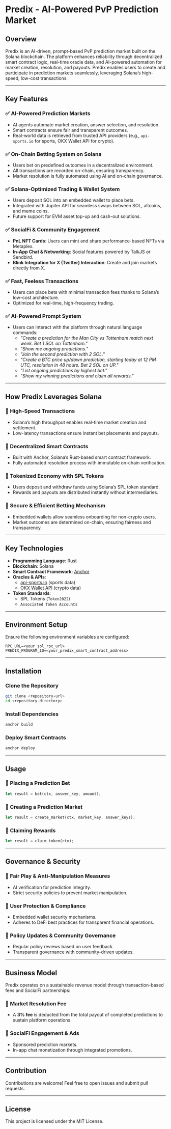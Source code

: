 # Predix - AI-Powered PvP Prediction Market

## Overview
Predix is an AI-driven, prompt-based PvP prediction market built on the Solana blockchain. The platform enhances reliability through decentralized smart contract logic, real-time oracle data, and AI-powered automation for market creation, resolution, and payouts. Predix enables users to create and participate in prediction markets seamlessly, leveraging Solana’s high-speed, low-cost transactions.

---

## Key Features

### ✅ AI-Powered Prediction Markets
- AI agents automate market creation, answer selection, and resolution.
- Smart contracts ensure fair and transparent outcomes.
- Real-world data is retrieved from trusted API providers (e.g., `api-sports.io` for sports, OKX Wallet API for crypto).

### ✅ On-Chain Betting System on Solana
- Users bet on predefined outcomes in a decentralized environment.
- All transactions are recorded on-chain, ensuring transparency.
- Market resolution is fully automated using AI and on-chain governance.

### ✅ Solana-Optimized Trading & Wallet System
- Users deposit SOL into an embedded wallet to place bets.
- Integrated with Jupiter API for seamless swaps between SOL, altcoins, and meme coins.
- Future support for EVM asset top-up and cash-out solutions.

### ✅ SocialFi & Community Engagement
- **PnL NFT Cards**: Users can mint and share performance-based NFTs via Metaplex.
- **In-App Chat & Networking**: Social features powered by TalkJS or Sendbird.
- **Blink Integration for X (Twitter) Interaction**: Create and join markets directly from X.

### ✅ Fast, Feeless Transactions
- Users can place bets with minimal transaction fees thanks to Solana’s low-cost architecture.
- Optimized for real-time, high-frequency trading.

### ✅ AI-Powered Prompt System
- Users can interact with the platform through natural language commands:
  - _"Create a prediction for the Man City vs Tottenham match next week. Bet 1 SOL on Tottenham."_
  - _"Show me ongoing predictions."_
  - _"Join the second prediction with 2 SOL."_
  - _"Create a BTC price up/down prediction, starting today at 12 PM UTC, resolution in 48 hours. Bet 2 SOL on UP."_
  - _"List ongoing predictions by highest bet."_
  - _"Show my winning predictions and claim all rewards."_

---

## How Predix Leverages Solana

### 🔹 High-Speed Transactions
- Solana’s high throughput enables real-time market creation and settlement.
- Low-latency transactions ensure instant bet placements and payouts.

### 🔹 Decentralized Smart Contracts
- Built with Anchor, Solana’s Rust-based smart contract framework.
- Fully automated resolution process with immutable on-chain verification.

### 🔹 Tokenized Economy with SPL Tokens
- Users deposit and withdraw funds using Solana’s SPL token standard.
- Rewards and payouts are distributed instantly without intermediaries.

### 🔹 Secure & Efficient Betting Mechanism
- Embedded wallets allow seamless onboarding for non-crypto users.
- Market outcomes are determined on-chain, ensuring fairness and transparency.

---

## Key Technologies
- **Programming Language**: Rust
- **Blockchain**: Solana
- **Smart Contract Framework**: [Anchor](https://project-serum.github.io/anchor/)
- **Oracles & APIs**:
  - [api-sports.io](https://api-sports.io/) (sports data)
  - [OKX Wallet API](https://www.okx.com/wallet-api) (crypto data)
- **Token Standards**:
  - SPL Tokens (`Token2022`)
  - `Associated Token Accounts`

---

## Environment Setup
Ensure the following environment variables are configured:
```env
RPC_URL=<your_sol_rpc_url>
PREDIX_PROGRAM_ID=<your_predix_smart_contract_address>
```

---

## Installation

### Clone the Repository
```bash
git clone <repository-url>
cd <repository-directory>
```

### Install Dependencies
```bash
anchor build
```

### Deploy Smart Contracts
```bash
anchor deploy
```

---

## Usage

### 📌 Placing a Prediction Bet
```rust
let result = bet(ctx, answer_key, amount);
```

### 📌 Creating a Prediction Market
```rust
let result = create_market(ctx, market_key, answer_keys);
```

### 📌 Claiming Rewards
```rust
let result = claim_token(ctx);
```

---

## Governance & Security
### 🔹 Fair Play & Anti-Manipulation Measures
- AI verification for prediction integrity.
- Strict security policies to prevent market manipulation.

### 🔹 User Protection & Compliance
- Embedded wallet security mechanisms.
- Adheres to DeFi best practices for transparent financial operations.

### 🔹 Policy Updates & Community Governance
- Regular policy reviews based on user feedback.
- Transparent governance with community-driven updates.

---

## Business Model
Predix operates on a sustainable revenue model through transaction-based fees and SocialFi partnerships:

### 🔹 Market Resolution Fee
- A **3% fee** is deducted from the total payout of completed predictions to sustain platform operations.

### 🔹 SocialFi Engagement & Ads
- Sponsored prediction markets.
- In-app chat monetization through integrated promotions.

---

## Contribution
Contributions are welcome! Feel free to open issues and submit pull requests.

---

## License
This project is licensed under the MIT License.